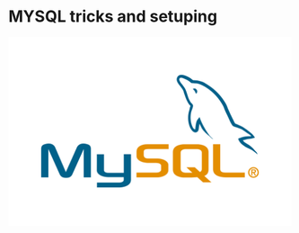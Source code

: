 # MYSQL tricks and setuping
[![](https://github.com/nu11secur1ty/MYSQL/blob/master/logo/MySQL-Logo.wine.png)](https://www.mysql.com/)

